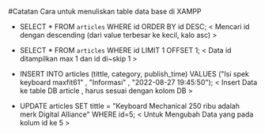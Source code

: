 #Catatan Cara untuk menuliskan table data base di XAMPP 

- SELECT * FROM `articles` WHERE id ORDER BY id DESC; < Mencari id dengan descending (dari value terbesar ke kecil, kalo asc) >

- SELECT * FROM `articles` WHERE id LIMIT 1 OFFSET 1; < Data id ditampilkan max 1 dan id di~skip 1 >

- INSERT INTO articles (tittle, category, publish_time) VALUES ("Isi spek keyboard maxfit61" , "Informasi" , "2022-08-27 19:45:50"); < Insert Data ke table DB article , harus sesuai dengan kolom DB >

- UPDATE articles SET tittle = "Keyboard Mechanical 250 ribu adalah merk Digital Alliance" 
  WHERE id=5; < Untuk Mengubah Data yang pada kolum id ke 5 >
